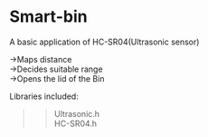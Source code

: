 # Smart-bin

A basic application of HC-SR04(Ultrasonic sensor)

->Maps distance<br>
->Decides suitable range<br>
->Opens the lid of the Bin<br>

Libraries included:
>> Ultrasonic.h<br>
>> HC-SR04.h<br>


